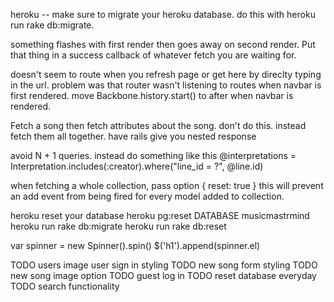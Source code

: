 heroku -- make sure to migrate your heroku database. do this with heroku run rake db:migrate.


something flashes with first render then goes away on second render. Put that thing in a success callback of whatever fetch you are waiting for.

doesn't seem to route when you refresh page or get here by direclty typing in the url. problem was that router wasn't listening to routes when navbar is first rendered. move Backbone.history.start() to after when navbar is rendered.

Fetch a song then fetch attributes about the song. don't do this. instead fetch them all together. have rails give you nested response

avoid N + 1 queries. instead do something like this
@interpretations =
  Interpretation.includes(:creator).where("line_id = ?", @line.id)

when fetching a whole collection, pass option { reset: true } this will prevent an add event from being fired for every model added to collection.

heroku reset your database
heroku pg:reset DATABASE
musicmastrmind
heroku run rake db:migrate
heroku run rake db:reset


var spinner = new Spinner().spin()
$('h1').append(spinner.el)

TODO users image
user sign in styling
TODO new song form styling
TODO new song image option
TODO guest log in
TODO reset database everyday
TODO search functionality
